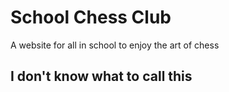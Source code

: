 # School Chess Club
A website for all in school to enjoy the art of chess

## I don't know what to call this

